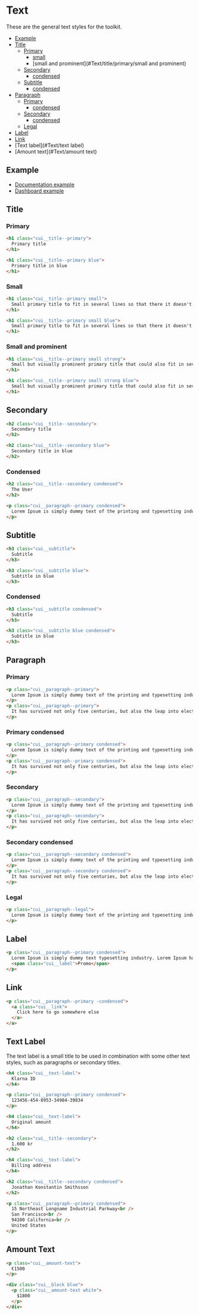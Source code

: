 # Text

These are the general text styles for the toolkit.

- [Example](#Text/example)
- [Title](#Text/title)
  - [Primary](#Text/title/primary)
    - [small](#Text/title/primary/small)
    - [small and prominent](#Text/title/primary/small and prominent)
  - [Secondary](#Text/title/secondary)
    - [condensed](#Text/title/secondary/condensed)
  - [Subtitle](#Text/title/subtitle)
    - [condensed](#Text/title/subtitle/condensed)
- [Paragraph](#Text/paragraph)
  - [Primary](#Text/paragraph/primary)
    - [condensed](#Text/paragraph/primary/condensed)
  - [Secondary](#Text/paragraph/secondary)
    - [condensed](#Text/paragraph/secondary/condensed)
  - [Legal](#Text/paragraph/legal)
- [Label](#Text/label)
- [Link](#Text/link)
- [Text label](#Text/text label)
- [Amount text](#Text/amount text)

<a name="Text/example"></a>
## Example

- [Documentation example](examples/base/documentation.html)
- [Dashboard example](examples/base/dashboard.html)

<a name="Text/title"></a>
## Title

<a name="Text/title/primary"></a>
### Primary

```html
<h1 class="cui__title--primary">
  Primary title
</h1>

<h1 class="cui__title--primary blue">
  Primary title in blue
</h1>
```

<a name="Text/title/primary/small"></a>
### Small

```html
<h1 class="cui__title--primary small">
  Small primary title to fit in several lines so that there it doesn't look as visually cluttered if the title is too long
</h1>

<h1 class="cui__title--primary small blue">
  Small primary title to fit in several lines so that there it doesn't look as visually cluttered if the title is too long in blue
</h1>
```

<a name="Text/title/primary/small and prominent"></a>
### Small and prominent

```html
<h1 class="cui__title--primary small strong">
  Small but visually prominent primary title that could also fit in several lines so that there it doesn't look as visually cluttered if the title is too long
</h1>

<h1 class="cui__title--primary small strong blue">
  Small but visually prominent primary title that could also fit in several lines so that there it doesn't look as visually cluttered if the title is too long in blue
</h1>
```

<a name="Text/title/secondary"></a>
## Secondary

```html
<h2 class="cui__title--secondary">
  Secondary title
</h2>

<h2 class="cui__title--secondary blue">
  Secondary title in blue
</h2>
```

<a name="Text/title/secondary/condensed"></a>
### Condensed

```html
<h2 class="cui__title--secondary condensed">
  The User
</h2>

<p class="cui__paragraph--primary condensed">
  Lorem Ipsum is simply dummy text of the printing and typesetting industry. Lorem Ipsum has been the industry's standard dummy text ever since the 1500s, when an unknown printer took a galley of type and scrambled it to make a type specimen book.
</p>
```

<a name="Text/title/subtitle"></a>
## Subtitle

```html
<h3 class="cui__subtitle">
  Subtitle
</h3>

<h3 class="cui__subtitle blue">
  Subtitle in blue
</h3>
```

<a name="Text/title/subtitle/condensed"></a>
### Condensed

```html
<h3 class="cui__subtitle condensed">
  Subtitle
</h3>

<h3 class="cui__subtitle blue condensed">
  Subtitle in blue
</h3>
```

<a name="Text/paragraph"></a>
## Paragraph

<a name="Text/paragraph/primary"></a>
### Primary

```html
<p class="cui__paragraph--primary">
  Lorem Ipsum is simply dummy text of the printing and typesetting industry. Lorem Ipsum has been the industry's standard dummy text ever since the 1500s, when an unknown printer took a galley of type and scrambled it to make a type specimen book.
</p>
<p class="cui__paragraph--primary">
  It has survived not only five centuries, but also the leap into electronic typesetting, remaining essentially unchanged. It was popularised in the 1960s with the release of Letraset sheets containing Lorem Ipsum passages, and more recently with desktop publishing software like Aldus PageMaker including versions of Lorem Ipsum.
</p>
```

<a name="Text/paragraph/primary/condensed"></a>
### Primary condensed

```html
<p class="cui__paragraph--primary condensed">
  Lorem Ipsum is simply dummy text of the printing and typesetting industry. Lorem Ipsum has been the industry's standard dummy text ever since the 1500s, when an unknown printer took a galley of type and scrambled it to make a type specimen book.
</p>
<p class="cui__paragraph--primary condensed">
  It has survived not only five centuries, but also the leap into electronic typesetting, remaining essentially unchanged. It was popularised in the 1960s with the release of Letraset sheets containing Lorem Ipsum passages, and more recently with desktop publishing software like Aldus PageMaker including versions of Lorem Ipsum.
</p>
```

<a name="Text/paragraph/secondary"></a>
### Secondary

```html
<p class="cui__paragraph--secondary">
  Lorem Ipsum is simply dummy text of the printing and typesetting industry. Lorem Ipsum has been the industry's standard dummy text ever since the 1500s, when an unknown printer took a galley of type and scrambled it to make a type specimen book.
</p>
<p class="cui__paragraph--secondary">
  It has survived not only five centuries, but also the leap into electronic typesetting, remaining essentially unchanged. It was popularised in the 1960s with the release of Letraset sheets containing Lorem Ipsum passages, and more recently with desktop publishing software like Aldus PageMaker including versions of Lorem Ipsum.
</p>
```

<a name="Text/paragraph/secondary/condensed"></a>
### Secondary condensed

```html
<p class="cui__paragraph--secondary condensed">
  Lorem Ipsum is simply dummy text of the printing and typesetting industry. Lorem Ipsum has been the industry's standard dummy text ever since the 1500s, when an unknown printer took a galley of type and scrambled it to make a type specimen book.
</p>
<p class="cui__paragraph--secondary condensed">
  It has survived not only five centuries, but also the leap into electronic typesetting, remaining essentially unchanged. It was popularised in the 1960s with the release of Letraset sheets containing Lorem Ipsum passages, and more recently with desktop publishing software like Aldus PageMaker including versions of Lorem Ipsum.
</p>
```

<a name="Text/paragraph/legal"></a>
### Legal

```html
<p class="cui__paragraph--legal">
  Lorem Ipsum is simply dummy text of the printing and typesetting industry. Lorem Ipsum has been the industry's standard dummy text ever since the 1500s, when an unknown printer took a galley of type and scrambled it to make a type specimen book. It has survived not only five centuries, but also the leap into electronic typesetting, remaining essentially unchanged. It was popularised in the 1960s with the release of Letraset sheets containing Lorem Ipsum passages, and more recently with desktop publishing software like Aldus PageMaker including versions of Lorem Ipsum.
</p>
```

<a name="Text/label"></a>
## Label

```html
<p class="cui__paragraph--primary condensed">
  Lorem Ipsum is simply dummy text typesetting industry. Lorem Ipsum has been the industry's standard dummy text ever since the 1500s, when an unknown printer took a galley of type and scrambled it to make a type specimen book.
  <span class="cui__label">Promo</span>
</p>
```

<a name="Text/link"></a>
## Link

```html
<p class="cui__paragraph--primary -condensed">
  <a class="cui__link">
    Click here to go somewhere else
  </a>
</a>
```

<a name="Text/text label"></a>
## Text Label

The text label is a small title to be used in combination with some other text styles, such as
paragraphs or secondary titles.

```html
<h4 class="cui__text-label">
  Klarna ID
</h4>

<p class="cui__paragraph--primary condensed">
  123456-454-8953-34984-39834
</p>

<h4 class="cui__text-label">
  Original amount
</h4>

<h2 class="cui__title--secondary">
  1.600 kr
</h2>

<h4 class="cui__text-label">
  Billing address
</h4>

<h2 class="cui__title--secondary condensed">
  Jonathan Konstantin Smithsson
</h2>

<p class="cui__paragraph--primary condensed">
  15 Northeast Longname Industrial Parkway<br />
  San Francisco<br />
  94100 California<br />
  United States
</p>
```

<a name="Text/amount text"></a>
## Amount Text

```html
<p class="cui__amount-text">
  €1500
</p>

<div class="cui__block blue">
  <p class="cui__amount-text white">
    $1800
  </p>
</div>
```
